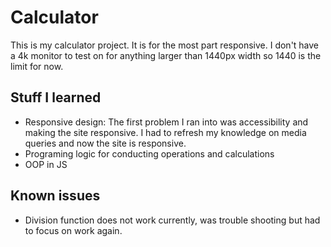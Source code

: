 # Calculator 

This is my calculator project. It is for the most part responsive. I don't have a 4k monitor to test on for anything larger than 1440px width so 1440 is the limit for now.

## Stuff I learned

- Responsive design: The first problem I ran into was accessibility and making the site responsive. I had to refresh my knowledge on media queries and now the site is responsive.
- Programing logic for conducting operations and calculations
- OOP in JS

## Known issues
- Division function does not work currently, was trouble shooting but had to focus on work again. 
